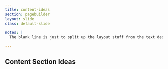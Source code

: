 ```yaml
---
title: content-ideas
section: pagebuilder
layout: slide
class: default-slide

notes: |
  The blank line is just to split up the layout stuff from the text design stuff.

---
```


## Content Section Ideas
